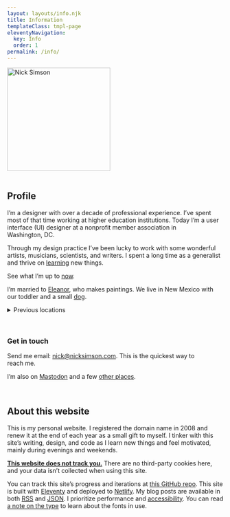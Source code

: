 ```yaml
---
layout: layouts/info.njk
title: Information
templateClass: tmpl-page
eleventyNavigation:
  key: Info
  order: 1
permalink: /info/
---
```


<div class="row">

<div class="grid-fourth grid-last flow">
<div class="bg-color-cycle img-circle" style="max-width:240px">
        <img src="/img/misc/nick-profile.png" alt="Nick Simson" width="240" height="240" class="img-circle img-multiply u-photo"/>
        </div>
&nbsp;
</div>

<div class="grid-three-fourths flow">

## Profile

I’m a designer with over a decade of professional experience. I’ve spent most of that time working at higher education institutions. Today I’m a user interface (UI) designer at a nonprofit member association in Washington,&nbsp;DC.

Through my design practice I’ve been lucky to work with some wonderful artists, musicians, scientists, and writers. I spent a long time as a generalist and thrive on [learning](/tags/learning/) new&nbsp;things.

See what I’m up to [now](/now/).

I’m married to [Eleanor](https://eleanoraldrich.com), who makes paintings. We live in New Mexico with our toddler and a small&nbsp;[dog](https://dogsof.dev/dogs/zelda/).

<details>
<summary class="sans bold">Previous locations</summary>

* Tennessee <small>*(2010 &ndash; 2023)*</small>
* Arizona <small>*(2004 &ndash; 2009)*</small>
* Central New York <small>*(1987 &ndash; 2003)*</small>

</details>

&nbsp;

### Get in touch

Send me email: [nick@nicksimson.com](mailto:nick@nicksimson.com). This is the quickest way to reach&nbsp;me. 

I’m also on <a rel="me" href="https://mastodon.design/@nsmsn">Mastodon</a> and a few [other places](/links).

&nbsp;

## About this website

This is my personal website. I registered the domain name in 2008 and renew it at the end of each year as a small gift to myself. I tinker with this site’s writing, design, and code as I learn new things and feel motivated, mainly during evenings and weekends.

<strong><a href="https://themarkup.org/blacklight?url=nicksimson.com">This website does not track you.</a></strong> There are no third-party cookies here, and your data isn’t collected when using this site.

You can track this site’s progress and iterations at [this GitHub repo](https://github.com/nsmsn/nicksimsondotcom). This site is built with [Eleventy](https://11ty.dev/) and deployed to [Netlify](https://netlify.com). My blog posts are available in both [RSS](https://www.nicksimson.com/feed/feed.xml) and [JSON](https://www.nicksimson.com/feed/feed.json). I prioritize performance and <a href="/accessibility">accessibility</a>. You can read [a note on the type](/type) to learn about the fonts in use.

</div>
</div>